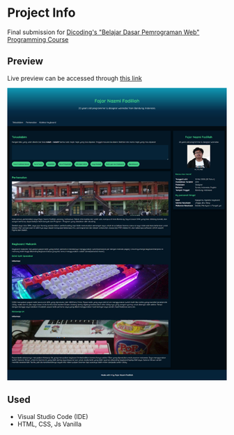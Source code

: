 # Project Info

Final submission for [Dicoding's "Belajar Dasar Pemrograman Web" Programming Course](https://www.dicoding.com/academies/123)

## Preview

Live preview can be accessed through [this link](https://fajar13k.github.io/dicoding_dasar_progweb/)

![preview-page](assets/image/preview.png)

## Used

- Visual Studio Code (IDE)
- HTML, CSS, Js Vanilla
